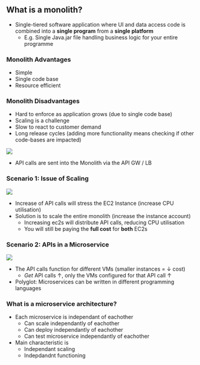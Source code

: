 ## What is a monolith?

* Single-tiered software application where UI and data access code is combined into a **single program** from a **single platform**
  * E.g. Single Java.jar file handling business logic for your entire programme

### Monolith Advantages
* Simple
* Single code base
* Resource efficient

### Monolith Disadvantages
* Hard to enforce as application grows (due to single code base)
* Scaling is a challenge
* Slow to react to customer demand 
* Long release cycles (adding more functionality means checking if other code-bases are impacted)

<img src="/system-design-images/apis-in-monolith.jpg"/>

* API calls are sent into the Monolith via the API GW / LB

### Scenario 1: Issue of Scaling

<img src="/system-design-images/scale-monolith.jpg"/>

* Increase of API calls will stress the EC2 Instance (increase CPU utilisation)
* Solution is to scale the entire monolith (increase the instance account)
  * Increasing ec2s will distribute API calls, reducing CPU utilisation
  * You will still be paying the **full cost** for **both** EC2s

### Scenario 2: APIs in a Microservice

<img src="/system-design-images/scale-microservice.jpg"/>

* The API calls function for different VMs (smaller instances = ↓ cost)
  * *Get* API calls ↑, only the VMs configured for that API call ↑
* Polyglot: Microservices can be written in different programming languages

### What is a microservice architecture?
* Each microservice is independant of eachother
  * Can scale independantly of eachother
  * Can deploy independantly of eachother
  * Can test microservice independantly of eachother
* Main characteristic is
  * Independant scaling
  * Indepdandnt functioning 